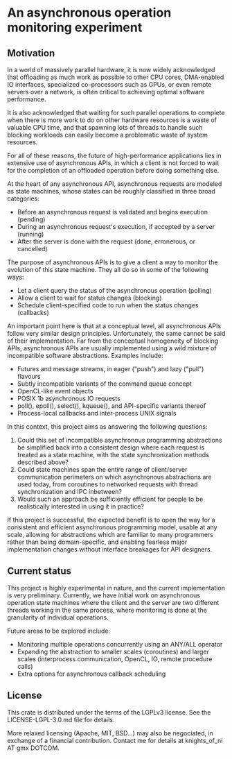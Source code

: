 # An asynchronous operation monitoring experiment

## Motivation

In a world of massively parallel hardware, it is now widely acknowledged that
offloading as much work as possible to other CPU cores, DMA-enabled IO
interfaces, specialized co-processors such as GPUs, or even remote servers over
a network, is often critical to achieving optimal software performance.

It is also acknowledged that waiting for such parallel operations to complete
when there is more work to do on other hardware resources is a waste of valuable
CPU time, and that spawning lots of threads to handle such blocking workloads
can easily become a problematic waste of system resources.

For all of these reasons, the future of high-performance applications
lies in extensive use of asynchronous APIs, in which a client is not forced to
wait for the completion of an offloaded operation before doing something else.

At the heart of any asynchronous API, asynchronous requests are modeled as state
machines, whose states can be roughly classified in three broad categories:

- Before an asynchronous request is validated and begins execution (pending)
- During an asynchronous request's execution, if accepted by a server (running)
- After the server is done with the request (done, erronerous, or cancelled)

The purpose of asynchronous APIs is to give a client a way to monitor the
evolution of this state machine. They all do so in some of the following ways:

- Let a client query the status of the asynchronous operation (polling)
- Allow a client to wait for status changes (blocking)
- Schedule client-specified code to run when the status changes (callbacks)

An important point here is that at a conceptual level, all asynchronous APIs
follow very similar design principles. Unfortunately, the same cannot be said
of their implementation. Far from the conceptual homogeneity of blocking APIs,
asynchronous APIs are usually implemented using a wild mixture of incompatible
software abstractions. Examples include:

- Futures and message streams, in eager ("push") and lazy ("pull") flavours
- Subtly incompatible variants of the command queue concept
- OpenCL-like event objects
- POSIX 1b asynchronous IO requests
- poll(), epoll(), select(), kqueue(), and API-specific variants thereof
- Process-local callbacks and inter-process UNIX signals

In this context, this project aims as answering the following questions:

1. Could this set of incompatible asynchronous programming abstractions be
   simplified back into a consistent design where each request is treated as a
   state machine, with the state synchronization methods described above?
2. Could state machines span the entire range of client/server communication
   perimeters on which asynchronous abstractions are used today, from coroutines
   to networked requests with thread synchronization and IPC inbetween?
3. Would such an approach be sufficiently efficient for people to be
   realistically interested in using it in practice?

If this project is successful, the expected benefit is to open the way for a
consistent and efficient asynchronous programming model, usable at any scale,
allowing for abstractions which are familiar to many programmers rather than
being domain-specific, and enabling fearless major implementation changes
without interface breakages for API designers.


## Current status

This project is highly experimental in nature, and the current implementation
is very preliminary. Currently, we have initial work on asynchronous operation
state machines where the client and the server are two different threads
working in the same process, where monitoring is done at the granularity of
individual operations.

Future areas to be explored include:

- Monitoring multiple operations concurrently using an ANY/ALL operator
- Expanding the abstraction to smaller scales (coroutines) and larger scales
  (interprocess communication, OpenCL, IO, remote procedure calls)
- Extra options for asynchronous callback scheduling


## License

This crate is distributed under the terms of the LGPLv3 license. See the
LICENSE-LGPL-3.0.md file for details.

More relaxed licensing (Apache, MIT, BSD...) may also be negociated, in
exchange of a financial contribution. Contact me for details at 
knights_of_ni AT gmx DOTCOM.
